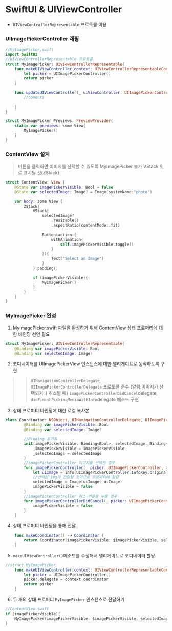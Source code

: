 # SwiftUI & UIViewController
- ```UIViewControllerRepresentable``` 프로토콜 이용

### UIImagePickerController 래핑

```Swift
//MyImagePicker.swift
import SwiftUI
//UIViewCOntrollerRepresentable 프로토콜
struct MyImagePicker: UIViewControllerRepresentable{
    func makeUIViewController(context: UIViewControllerRepresentableContext<MyImagePicker>) -> UIImagePickerController{
        let picker = UIImagePickerController()
        return picker
    }
    
    func updateUIViewController(_ uiViewController: UIImagePickerController, context: UIViewControllerRepresentableContext<MyImagePicker>) {
        //conents
        
    }
}

struct MyImagePicker_Previews: PreviewProvider{
    static var previews: some View{
        MyImagePicker()
    }
}
```

### ContentView 설계
> 버튼을 클릭하면 이미지를 선택할 수 있도록 MyImagePicker 뷰가 VStack 위로 표시될 것(ZStack)

```Swift
struct ContentView: View {
    @State var imagePickerVisible: Bool = false
    @State var selectedImage: Image? = Image(systemName:"photo")
    
    var body: some View {
        ZStack{
            VStack{
                selectedImage?
                    .resizable()
                    .aspectRatio(contentMode:.fit)
                
                Button(action:{
                    withAnimation{
                        self.imagePickerVisible.toggle()
                    }
                }){
                    Text("Select an Image")
                }
            }.padding()
            
            if (imagePickerVisible){
                MyImagePicker()
            }
        }
    }
}
```

### MyImagePicker 완성
1. MyImagePicker.swift 파일을 완성하기 위해 ContentView 상태 프로퍼티에 대한 바인딩 선언 필요
```Swift
struct MyImagePicker: UIViewControllerRepresentable{
    @Binding var imagePickerVisible: Bool
    @Binding var selectedImage: Image?
```
2. 코디네이터를 UIImagePickerView 인스턴스에 대한 델리게이트로 동작하도록 구현
>> ```UINavigationControllerDelegate```, ```UIImagePickerControllerDelegate``` 프로토콜 준수
>> (알림:이미지가 선택되거나 취소될 때) ```imagePickerControllerDidCancel```delegate, ```didFinishPickingMediaWithInfo```delegate 메소드 구현

3. 상태 프로퍼티 바인딩에 대한 로컬 복사본
```Swift
class Coordinator: NSObject, UINavigationControllerDelegate, UIImagePickerControllerDelegate{
        @Binding var imagePickerVisible: Bool
        @Binding var selectedImage: Image?
        
        //Binding 초기화
        init(imagePickerVisible: Binding<Bool>, selectedImage: Binding<Image?>){
            _imagePickerVisible = imagePickerVisible
            _selectedImage = selectedImage
        }
        //imagePickerController 이미지를 선택한 경우
        func imagePickerController(_ picker: UIImagePickerController, didFinishPickingMediaWithInfo info: [UIImagePickerController.InfoKey : Any]){
            let uiImage = info[UIImagePickerController.InfoKey.originalImage] as! UIImage
            //선택된 img가 전달될 것이므로 프로퍼티에 할당
            selectedImage = Image(uiImage: uiImage)
            imagePickerVisible = false
        }
        //imagePickerController 취소 버튼을 누를 경우
        func imagePickerControllerDidCancel(_ picker: UIImagePickerController) {
            imagePickerVisible = false
        }
    }
```

4. 상태 프로퍼티 바인딩을 통해 전달
```Swift
    func makeCoordinator() -> Coordinator {
        return Coordinator(imagePickerVisible: $imagePickerVisible, selectedImage: $selectedImage)
    }
```
5. ```makeUIViewController()```메소드를 수정해서 델리게이트로 코디네이터 할당
```Swift
//struct MyImagePicker
    func makeUIViewController(context: UIViewControllerRepresentableContext<MyImagePicker>) -> UIImagePickerController{
        let picker = UIImagePickerController()
        picker.delegate = context.coordinator
        return picker
    }
```
6. 두 개의 상태 프로퍼티 ```MyImagePicker``` 인스턴스로 전달하기
```Swift
//ContentView.swift
if (imagePickerVisible){
    MyImagePicker(imagePickerVisible: $imagePickerVisible, selectedImage: $selectedImage)
}
```
